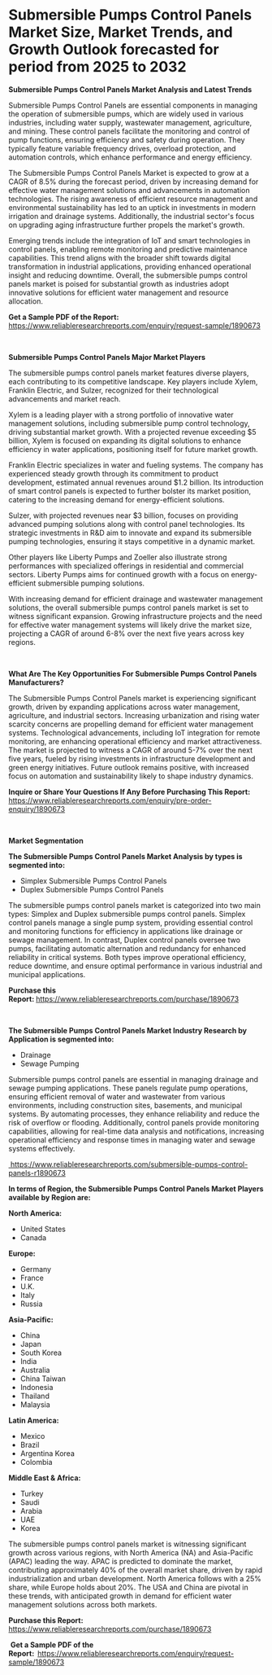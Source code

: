 <p><h1>Submersible Pumps Control Panels Market Size, Market Trends, and Growth Outlook forecasted for period from 2025 to 2032</h1></p><p><strong>Submersible Pumps Control Panels Market Analysis and Latest Trends</strong></p>
<p><p>Submersible Pumps Control Panels are essential components in managing the operation of submersible pumps, which are widely used in various industries, including water supply, wastewater management, agriculture, and mining. These control panels facilitate the monitoring and control of pump functions, ensuring efficiency and safety during operation. They typically feature variable frequency drives, overload protection, and automation controls, which enhance performance and energy efficiency.</p><p>The Submersible Pumps Control Panels Market is expected to grow at a CAGR of 8.5% during the forecast period, driven by increasing demand for effective water management solutions and advancements in automation technologies. The rising awareness of efficient resource management and environmental sustainability has led to an uptick in investments in modern irrigation and drainage systems. Additionally, the industrial sector's focus on upgrading aging infrastructure further propels the market's growth. </p><p>Emerging trends include the integration of IoT and smart technologies in control panels, enabling remote monitoring and predictive maintenance capabilities. This trend aligns with the broader shift towards digital transformation in industrial applications, providing enhanced operational insight and reducing downtime. Overall, the submersible pumps control panels market is poised for substantial growth as industries adopt innovative solutions for efficient water management and resource allocation.</p></p>
<p><strong>Get a Sample PDF of the Report:&nbsp;</strong> <a href="https://www.reliableresearchreports.com/enquiry/request-sample/1890673?utm_campaign=2242&utm_medium=2&utm_source=Github&utm_content=ia&utm_term=12042025&utm_id=submersible-pumps-control-panels">https://www.reliableresearchreports.com/enquiry/request-sample/1890673</a></p>
<p>&nbsp;</p>
<p><strong>Submersible Pumps Control Panels Major Market Players</strong></p>
<p><p>The submersible pumps control panels market features diverse players, each contributing to its competitive landscape. Key players include Xylem, Franklin Electric, and Sulzer, recognized for their technological advancements and market reach. </p><p>Xylem is a leading player with a strong portfolio of innovative water management solutions, including submersible pump control technology, driving substantial market growth. With a projected revenue exceeding $5 billion, Xylem is focused on expanding its digital solutions to enhance efficiency in water applications, positioning itself for future market growth.</p><p>Franklin Electric specializes in water and fueling systems. The company has experienced steady growth through its commitment to product development, estimated annual revenues around $1.2 billion. Its introduction of smart control panels is expected to further bolster its market position, catering to the increasing demand for energy-efficient solutions.</p><p>Sulzer, with projected revenues near $3 billion, focuses on providing advanced pumping solutions along with control panel technologies. Its strategic investments in R&D aim to innovate and expand its submersible pumping technologies, ensuring it stays competitive in a dynamic market.</p><p>Other players like Liberty Pumps and Zoeller also illustrate strong performances with specialized offerings in residential and commercial sectors. Liberty Pumps aims for continued growth with a focus on energy-efficient submersible pumping solutions.</p><p>With increasing demand for efficient drainage and wastewater management solutions, the overall submersible pumps control panels market is set to witness significant expansion. Growing infrastructure projects and the need for effective water management systems will likely drive the market size, projecting a CAGR of around 6-8% over the next five years across key regions.</p></p>
<p>&nbsp;</p>
<p><strong>What Are The Key Opportunities For Submersible Pumps Control Panels Manufacturers?</strong></p>
<p><p>The Submersible Pumps Control Panels market is experiencing significant growth, driven by expanding applications across water management, agriculture, and industrial sectors. Increasing urbanization and rising water scarcity concerns are propelling demand for efficient water management systems. Technological advancements, including IoT integration for remote monitoring, are enhancing operational efficiency and market attractiveness. The market is projected to witness a CAGR of around 5-7% over the next five years, fueled by rising investments in infrastructure development and green energy initiatives. Future outlook remains positive, with increased focus on automation and sustainability likely to shape industry dynamics.</p></p>
<p><strong>Inquire or Share Your Questions If Any Before Purchasing This Report:</strong> <a href="https://www.reliableresearchreports.com/enquiry/pre-order-enquiry/1890673?utm_campaign=2242&utm_medium=2&utm_source=Github&utm_content=ia&utm_term=12042025&utm_id=submersible-pumps-control-panels">https://www.reliableresearchreports.com/enquiry/pre-order-enquiry/1890673</a></p>
<p>&nbsp;</p>
<p><strong>Market Segmentation</strong></p>
<p><strong>The Submersible Pumps Control Panels Market Analysis by types is segmented into:</strong></p>
<p><ul><li>Simplex Submersible Pumps Control Panels</li><li>Duplex Submersible Pumps Control Panels</li></ul></p>
<p><p>The submersible pumps control panels market is categorized into two main types: Simplex and Duplex submersible pumps control panels. Simplex control panels manage a single pump system, providing essential control and monitoring functions for efficiency in applications like drainage or sewage management. In contrast, Duplex control panels oversee two pumps, facilitating automatic alternation and redundancy for enhanced reliability in critical systems. Both types improve operational efficiency, reduce downtime, and ensure optimal performance in various industrial and municipal applications.</p></p>
<p><strong>Purchase this Report:&nbsp;</strong><a href="https://www.reliableresearchreports.com/purchase/1890673?utm_campaign=2242&utm_medium=2&utm_source=Github&utm_content=ia&utm_term=12042025&utm_id=submersible-pumps-control-panels">https://www.reliableresearchreports.com/purchase/1890673</a></p>
<p>&nbsp;</p>
<p><strong>The Submersible Pumps Control Panels Market Industry Research by Application is segmented into:</strong></p>
<p><ul><li>Drainage</li><li>Sewage Pumping</li></ul></p>
<p><p>Submersible pumps control panels are essential in managing drainage and sewage pumping applications. These panels regulate pump operations, ensuring efficient removal of water and wastewater from various environments, including construction sites, basements, and municipal systems. By automating processes, they enhance reliability and reduce the risk of overflow or flooding. Additionally, control panels provide monitoring capabilities, allowing for real-time data analysis and notifications, increasing operational efficiency and response times in managing water and sewage systems effectively.</p></p>
<p><a href="https://www.reliableresearchreports.com/submersible-pumps-control-panels-r1890673?utm_campaign=2242&utm_medium=2&utm_source=Github&utm_content=ia&utm_term=12042025&utm_id=submersible-pumps-control-panels">&nbsp;https://www.reliableresearchreports.com/submersible-pumps-control-panels-r1890673</a></p>
<p><strong>In terms of Region, the Submersible Pumps Control Panels Market Players available by Region are:</strong></p>
<p>
    <p> <strong> North America: </strong>
        <ul>
            <li>United States</li>
            <li>Canada</li>
        </ul>
        </p> 
    <p> <strong> Europe: </strong>
        <ul>
            <li>Germany</li>
            <li>France</li>
            <li>U.K.</li>
            <li>Italy</li>
            <li>Russia</li>
        </ul>
        </p> 
    <p> <strong> Asia-Pacific: </strong>
        <ul>
            <li>China</li>
            <li>Japan</li>
            <li>South Korea</li>
            <li>India</li>
            <li>Australia</li>
            <li>China Taiwan</li>
            <li>Indonesia</li>
            <li>Thailand</li>
            <li>Malaysia</li>
        </ul>
        </p> 
    <p> <strong> Latin America: </strong>
        <ul>
            <li>Mexico</li>
            <li>Brazil</li>
            <li>Argentina Korea</li>
            <li>Colombia</li>
        </ul>
        </p> 
    <p> <strong> Middle East & Africa: </strong>
        <ul>
            <li>Turkey</li>
            <li>Saudi</li>
            <li>Arabia</li>
            <li>UAE</li>
            <li>Korea</li>
        </ul>
    </p>
    </p>
<p><p>The submersible pumps control panels market is witnessing significant growth across various regions, with North America (NA) and Asia-Pacific (APAC) leading the way. APAC is predicted to dominate the market, contributing approximately 40% of the overall market share, driven by rapid industrialization and urban development. North America follows with a 25% share, while Europe holds about 20%. The USA and China are pivotal in these trends, with anticipated growth in demand for efficient water management solutions across both markets.</p></p>
<p><strong>Purchase this Report: </strong><a href="https://www.reliableresearchreports.com/purchase/1890673?utm_campaign=2242&utm_medium=2&utm_source=Github&utm_content=ia&utm_term=12042025&utm_id=submersible-pumps-control-panels">https://www.reliableresearchreports.com/purchase/1890673</a></p>
<p>&nbsp;<strong>Get a Sample PDF of the Report:&nbsp;&nbsp;</strong><a href="https://www.reliableresearchreports.com/enquiry/request-sample/1890673?utm_campaign=2242&utm_medium=2&utm_source=Github&utm_content=ia&utm_term=12042025&utm_id=submersible-pumps-control-panels">https://www.reliableresearchreports.com/enquiry/request-sample/1890673</a></p>
<p><strong></strong></p>
<p><p></p><p></p><p></p></p>
